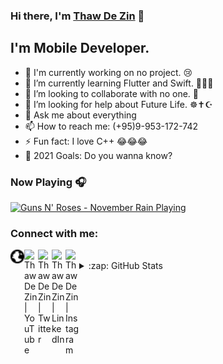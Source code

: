 <!--
**thawdezin/thawdezin** is a ✨ _special_ ✨ repository because its `README.md` (this file) appears on your GitHub profile.

Here are some ideas to get you started:


-->

### Hi there, I'm [Thaw De Zin][website] 👋

## I'm Mobile Developer.

- 🔭 I'm currently working on no project. 😢
- 🌱 I’m currently learning Flutter and Swift. 🐣🔰🍼
- 👯 I’m looking to collaborate with no one. 😬
- 🤔 I’m looking for help about Future Life. ☸️✝️☪️
- 💬 Ask me about everything
- 📫 How to reach me: (+95)9-953-172-742
- ⚡ Fun fact: I love C++ 😂😂😂
- 🥅 2021 Goals: Do you wanna know?


### Now Playing 🎧

[<img src="https://revistapym.com.co/wp-content/uploads/2016/11/guns_and_roses_historia_logo.png" alt="Guns N' Roses - November Rain Playing" width="350" />](https://www.youtube.com/watch?v=8SbUC-UaAxE&ab_channel=GunsNRosesVEVO)


### Connect with me:

[<img align="left" alt="Website" width="22px" src="https://raw.githubusercontent.com/iconic/open-iconic/master/svg/globe.svg" />][website]
[<img align="left" alt="Thaw De Zin | YouTube" width="22px" src="https://cdn.jsdelivr.net/npm/simple-icons@v3/icons/youtube.svg" />][youtube]
[<img align="left" alt="Thaw De Zin | Twitter" width="22px" src="https://cdn.jsdelivr.net/npm/simple-icons@v3/icons/twitter.svg" />][twitter]
[<img align="left" alt="Thaw De Zin | LinkedIn" width="22px" src="https://cdn.jsdelivr.net/npm/simple-icons@v3/icons/linkedin.svg" />][linkedin]
[<img align="left" alt="Thaw De Zin | Instagram" width="22px" src="https://cdn.jsdelivr.net/npm/simple-icons@v3/icons/instagram.svg" />][instagram]

<br />

<details>
  <summary>:zap: GitHub Stats</summary>

  <img align="left" alt="Thaw De Zin's GitHub Stats" src="https://github-readme-stats.codestackr.vercel.app/api?username=thawdezin&show_icons=true&hide_border=true" />

</details>

[website]: https://www.thawdezin.github.io
[twitter]: https://twitter.com/thawdezin25
[youtube]: https://www.youtube.com/channel/UCN0306tbhprpXRR36hUccOQ
[instagram]: https://instagram.com/thawdezin
[linkedin]: https://linkedin.com/in/thawdezin
